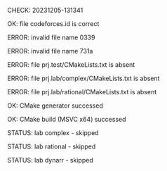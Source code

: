 CHECK: 20231205-131341
OK: file codeforces.id is correct
ERROR: invalid file name 0339
ERROR: invalid file name 731a
ERROR: file prj.test/CMakeLists.txt is absent
ERROR: file prj.lab/complex/CMakeLists.txt is absent
ERROR: file prj.lab/rational/CMakeLists.txt is absent
OK: CMake generator successed
OK: CMake build (MSVC x64) successed
STATUS: lab complex - skipped
STATUS: lab rational - skipped
STATUS: lab dynarr - skipped
